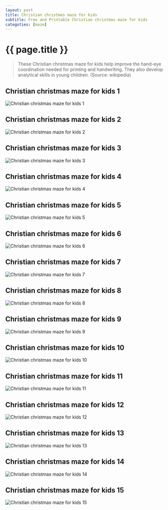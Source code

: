 ```yaml
---
layout: post
title: Christian christmas maze for kids
subtitle: Free and Printable Christian christmas maze for kids
categoties: [maze]
---
```

{{ page.title }}
================
> These Christian christmas maze for kids help improve the hand-eye coordination needed for printing and handwriting.  They also develop analytical skills in young children.  (Source: wikipedia)

## Christian christmas maze for kids 1
![Christian christmas maze for kids 1](https://hoanghabelle.github.io/images/Christian-christmas-maze-for-kids%20(1).jpg "Christian christmas maze for kids 1")

## Christian christmas maze for kids 2
![Christian christmas maze for kids 2](https://hoanghabelle.github.io/images/Christian-christmas-maze-for-kids%20(2).jpg "Christian christmas maze for kids 2")

## Christian christmas maze for kids 3
![Christian christmas maze for kids 3](https://hoanghabelle.github.io/images/Christian-christmas-maze-for-kids%20(3).jpg "Christian christmas maze for kids 3")

## Christian christmas maze for kids 4
![Christian christmas maze for kids 4](https://hoanghabelle.github.io/images/Christian-christmas-maze-for-kids%20(4).jpg "Christian christmas maze for kids 4")

## Christian christmas maze for kids 5
![Christian christmas maze for kids 5](https://hoanghabelle.github.io/images/Christian-christmas-maze-for-kids%20(5).jpg "Christian christmas maze for kids 5")

<script async src="//pagead2.googlesyndication.com/pagead/js/adsbygoogle.js"></script><ins class="adsbygoogle" style="display:block" data-ad-format="fluid" data-ad-layout-key="-8i+1w-dq+e9+ft" data-ad-client="ca-pub-6753140515841889" data-ad-slot="6190446671"></ins> <script> (adsbygoogle = window.adsbygoogle || []).push({}); </script>

## Christian christmas maze for kids 6
![Christian christmas maze for kids 6](https://hoanghabelle.github.io/images/Christian-christmas-maze-for-kids%20(6).jpg "Christian christmas maze for kids 6")

## Christian christmas maze for kids 7
![Christian christmas maze for kids 7](https://hoanghabelle.github.io/images/Christian-christmas-maze-for-kids%20(7).jpg "Christian christmas maze for kids 7")

## Christian christmas maze for kids 8
![Christian christmas maze for kids 8](https://hoanghabelle.github.io/images/Christian-christmas-maze-for-kids%20(8).jpg "Christian christmas maze for kids 8")

## Christian christmas maze for kids 9
![Christian christmas maze for kids 9](https://hoanghabelle.github.io/images/Christian-christmas-maze-for-kids%20(9).jpg "Christian christmas maze for kids 9")

## Christian christmas maze for kids 10
![Christian christmas maze for kids 10](https://hoanghabelle.github.io/images/Christian-christmas-maze-for-kids%20(10).jpg "Christian christmas maze for kids 10")

<script async src="//pagead2.googlesyndication.com/pagead/js/adsbygoogle.js"></script><ins class="adsbygoogle" style="display:block" data-ad-format="fluid" data-ad-layout-key="-8i+1w-dq+e9+ft" data-ad-client="ca-pub-6753140515841889" data-ad-slot="6190446671"></ins> <script> (adsbygoogle = window.adsbygoogle || []).push({}); </script>

## Christian christmas maze for kids 11
![Christian christmas maze for kids 11](https://hoanghabelle.github.io/images/Christian-christmas-maze-for-kids%20(11).jpg "Christian christmas maze for kids 11")

## Christian christmas maze for kids 12
![Christian christmas maze for kids 12](https://hoanghabelle.github.io/images/Christian-christmas-maze-for-kids%20(12).jpg "Christian christmas maze for kids 12")

## Christian christmas maze for kids 13
![Christian christmas maze for kids 13](https://hoanghabelle.github.io/images/Christian-christmas-maze-for-kids%20(13).jpg "Christian christmas maze for kids 13")

## Christian christmas maze for kids 14
![Christian christmas maze for kids 14](https://hoanghabelle.github.io/images/Christian-christmas-maze-for-kids%20(14).jpg "Christian christmas maze for kids 14")

## Christian christmas maze for kids 15
![Christian christmas maze for kids 15](https://hoanghabelle.github.io/images/Christian-christmas-maze-for-kids%20(15).jpg "Christian christmas maze for kids 15")

<script async src="//pagead2.googlesyndication.com/pagead/js/adsbygoogle.js"></script><ins class="adsbygoogle" style="display:block" data-ad-format="fluid" data-ad-layout-key="-8i+1w-dq+e9+ft" data-ad-client="ca-pub-6753140515841889" data-ad-slot="6190446671"></ins> <script> (adsbygoogle = window.adsbygoogle || []).push({}); </script>

